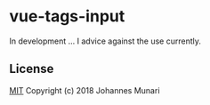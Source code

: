 # vue-tags-input

In development ... I advice against the use currently.


## License

[MIT](https://opensource.org/licenses/MIT)
Copyright (c) 2018 Johannes Munari
